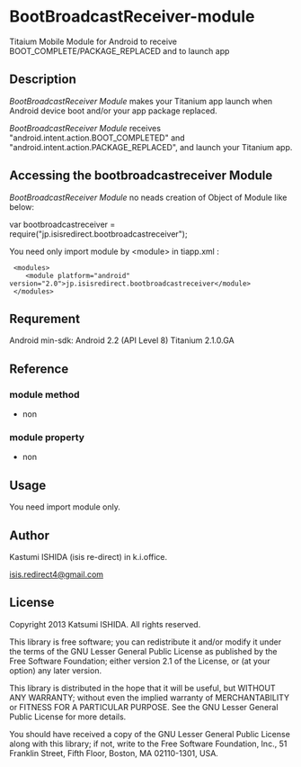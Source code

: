 BootBroadcastReceiver-module
============================

Titaium Mobile Module for Android to receive BOOT_COMPLETE/PACKAGE_REPLACED and to launch app

## Description

*BootBroadcastReceiver Module* makes your Titanium app launch when Android device boot and/or your app package replaced.

*BootBroadcastReceiver Module* receives "android.intent.action.BOOT_COMPLETED" and "android.intent.action.PACKAGE_REPLACED", and launch your Titanium app.  

## Accessing the bootbroadcastreceiver Module

*BootBroadcastReceiver Module* no neads creation of Object of Module like below:

  var bootbroadcastreceiver = require("jp.isisredirect.bootbroadcastreceiver");

You need only import module by &lt;module&gt; in tiapp.xml :

     <modules>
        <module platform="android" version="2.0">jp.isisredirect.bootbroadcastreceiver</module>
     </modules>

## Requrement

Android min-sdk: Android 2.2 (API Level 8)
Titanium 2.1.0.GA

## Reference

### module method

+ non

### module property

+ non

## Usage

You need import module only.

## Author

Kastumi ISHIDA (isis re-direct) in k.i.office.

isis.redirect4@gmail.com

## License
Copyright 2013 Katsumi ISHIDA. All rights reserved.

 This library is free software; you can redistribute it and/or
 modify it under the terms of the GNU Lesser General Public
 License as published by the Free Software Foundation; either
 version 2.1 of the License, or (at your option) any later version.

 This library is distributed in the hope that it will be useful,
 but WITHOUT ANY WARRANTY; without even the implied warranty of
 MERCHANTABILITY or FITNESS FOR A PARTICULAR PURPOSE.  See the GNU
 Lesser General Public License for more details.

 You should have received a copy of the GNU Lesser General Public
 License along with this library; if not, write to the Free Software
 Foundation, Inc., 51 Franklin Street, Fifth Floor, Boston, MA  02110-1301,
 USA.

